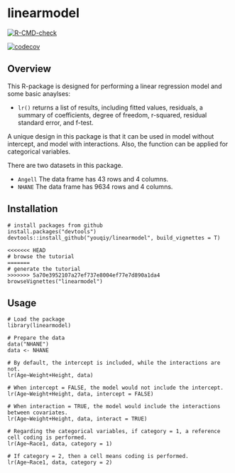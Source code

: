 # linearmodel

<!-- badges: start -->
[![R-CMD-check](https://github.com/youqiy/linearmodel/workflows/R-CMD-check/badge.svg)](https://github.com/youqiy/linearmodel/actions)
<!-- badges: end -->

<!-- badges: start -->
[![codecov](https://codecov.io/gh/youqiy/linearmodel/branch/main/graph/badge.svg?token=7MSQX0TW9U)](https://codecov.io/gh/youqiy/linearmodel)
<!-- badges: end -->

## Overview
This R-package is designed for performing a linear regression model and some
basic anaylses:

* `lr()` returns a list of results, including fitted values, residuals, a
summary of coefficients, degree of freedom, r-squared, residual standard error,
and f-test.

A unique design in this package is that it can be used in model without 
intercept, and model with interactions. Also, the function can be applied for categorical variables.

There are two datasets in this package.

* `Angell` The data frame has 43 rows and 4 columns.
* `NHANE` The data frame has 9634 rows and 4 columns.

## Installation
```
# install packages from github
install.packages("devtools")
devtools::install_github("youqiy/linearmodel", build_vignettes = T)

<<<<<<< HEAD
# browse the tutorial
=======
# generate the tutorial
>>>>>>> 5a70e3952107a27ef737e8004ef77e7d890a1da4
browseVignettes("linearmodel") 
```

## Usage
```
# Load the package
library(linearmodel)

# Prepare the data
data("NHANE")
data <- NHANE

# By default, the intercept is included, while the interactions are not.
lr(Age~Weight+Height, data)

# When intercept = FALSE, the model would not include the intercept.
lr(Age~Weight+Height, data, intercept = FALSE)

# When interaction = TRUE, the model would include the interactions between covariates.
lr(Age~Weight+Height, data, interact = TRUE)

# Regarding the categorical variables, if category = 1, a reference cell coding is performed.
lr(Age~Race1, data, category = 1)

# If category = 2, then a cell means coding is performed.
lr(Age~Race1, data, category = 2)
```
